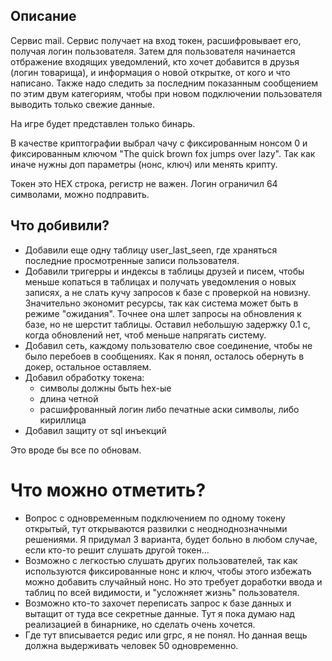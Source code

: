 ## Описание
Сервис mail. Сервис получает на вход токен, расшифровывает его, получая логин пользователя. Затем для пользователя начинается отбражение входящих уведомлений, кто хочет добавится в друзья (логин товарища), и информация о новой открытке, от кого и что написано. Также надо следить за последним показанным сообщением по этим двум категориям, чтобы при новом подключении пользователя выводить только свежие данные. 

На игре будет представлен только бинарь.

В качестве криптографии выбрал чачу с фиксированным нонсом 0 и фиксированным ключом "The quick brown fox jumps over lazy". Так как иначе нужны доп параметры (нонс, ключ) или менять крипту.

Токен это HEX строка, регистр не важен. Логин ограничил 64 символами, можно подправить.

## Что добивили?
- Добавили еще одну таблицу user_last_seen, где храняться последние просмотренные записи пользователя. 
- Добавили тригерры и индексы в таблицы друзей и писем, чтобы меньше копаться в таблицах и получать уведомления о новых записях, а не слать кучу запросов к базе с проверкой на новизну. Значительно экономит ресурсы, так как система может быть в режиме "ожидания". Точнее она шлет запросы на обновления к базе, но не шерстит таблицы. Оставил небольшую задержку 0.1 с, когда обновлений нет, чтоб меньше напрягать систему.
- Добавил сеть, каждому пользователю свое соединение, чтобы не было перебоев в сообщениях. Как я понял, осталось обернуть в докер, остальное оставляем.
- Добавил обработку токена: 
  - символы должны быть hex-ые
  - длина четной
  - расшифрованный логин либо печатные аски символы, либо кириллица
- Добавил защиту от sql инъекций

Это вроде бы все по обновам. 

# Что можно отметить? 
- Вопрос с одновременным подключением по одному токену открытый, тут открываются развилки с неодноднозначными решениями. Я придумал 3 варианта, будет больно в любом случае, если кто-то решит слушать другой токен...
- Возможно с легкостью слушать других пользователей, так как используются фиксированные нонс и ключ, чтобы этого избежать можно добавить случайный нонс. Но это требует доработки ввода и таблиц по всей видимости, и "усложняет жизнь" пользователя.
- Возможно кто-то захочет переписать запрос к базе данных и вытащит от туда все секретные данные. Тут я пока думаю над реализацией в бинарнике, но сделать очень хочется.
- Где тут вписывается редис или grpc, я не понял. Но данная вещь должна выдерживать человек 50 одновременно.

